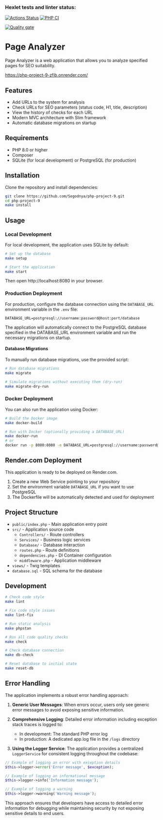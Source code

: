 ### Hexlet tests and linter status:
[![Actions Status](https://github.com/Segodnya/php-project-9/actions/workflows/hexlet-check.yml/badge.svg)](https://github.com/Segodnya/php-project-9/actions)
[![PHP CI](https://github.com/Segodnya/php-project-9/actions/workflows/php-ci.yml/badge.svg)](https://github.com/Segodnya/php-project-9/actions/workflows/php-ci.yml)

[![Quality gate](https://sonarcloud.io/api/project_badges/quality_gate?project=Segodnya_php-project-9)](https://sonarcloud.io/summary/new_code?id=Segodnya_php-project-9)

# Page Analyzer

Page Analyzer is a web application that allows you to analyze specified pages for SEO suitability.

https://php-project-9-zfib.onrender.com/

## Features

- Add URLs to the system for analysis
- Check URLs for SEO parameters (status code, H1, title, description)
- View the history of checks for each URL
- Modern MVC architecture with Slim framework
- Automatic database migrations on startup

## Requirements

* PHP 8.0 or higher
* Composer
* SQLite (for local development) or PostgreSQL (for production)

## Installation

Clone the repository and install dependencies:

```bash
git clone https://github.com/Segodnya/php-project-9.git
cd php-project-9
make install
```

## Usage

### Local Development

For local development, the application uses SQLite by default:

```bash
# Set up the database
make setup

# Start the application
make start
```

Then open http://localhost:8080 in your browser.

### Production Deployment

For production, configure the database connection using the `DATABASE_URL` environment variable in the `.env` file:

```
DATABASE_URL=postgresql://username:password@host:port/database
```

The application will automatically connect to the PostgreSQL database specified in the DATABASE_URL environment variable and run the necessary migrations on startup.

#### Database Migrations

To manually run database migrations, use the provided script:

```bash
# Run database migrations
make migrate

# Simulate migrations without executing them (dry-run)
make migrate-dry-run
```

### Docker Deployment

You can also run the application using Docker:

```bash
# Build the Docker image
make docker-build

# Run with Docker (optionally providing a DATABASE_URL)
make docker-run
# or
docker run -p 8080:8080 -e DATABASE_URL=postgresql://username:password@host:port/database page-analyzer
```

## Render.com Deployment

This application is ready to be deployed on Render.com.

1. Create a new Web Service pointing to your repository
2. Set the environment variable `DATABASE_URL` if you want to use PostgreSQL
3. The Dockerfile will be automatically detected and used for deployment

## Project Structure

- `public/index.php` - Main application entry point
- `src/` - Application source code
  - `Controllers/` - Route controllers
  - `Services/` - Business logic services
  - `Database/` - Database interaction
  - `routes.php` - Route definitions
  - `dependencies.php` - DI Container configuration
  - `middleware.php` - Application middleware
- `views/` - Twig templates
- `database.sql` - SQL schema for the database

## Development

```bash
# Check code style
make lint

# Fix code style issues
make lint-fix

# Run static analysis
make phpstan

# Run all code quality checks
make check

# Check database connection
make db-check

# Reset database to initial state
make reset-db
```

## Error Handling

The application implements a robust error handling approach:

1. **Generic User Messages**: When errors occur, users only see generic error messages to avoid exposing sensitive information.

2. **Comprehensive Logging**: Detailed error information including exception stack traces is logged to:
   - In development: The standard PHP error log
   - In production: A dedicated app.log file in the `/logs` directory

3. **Using the Logger Service**: The application provides a centralized `LoggerService` for consistent logging throughout the codebase:

```php
// Example of logging an error with exception details
$this->logger->error('Error message', $exception);

// Example of logging an informational message
$this->logger->info('Information message');

// Example of logging a warning
$this->logger->warning('Warning message');
```

This approach ensures that developers have access to detailed error information for debugging while maintaining security by not exposing sensitive details to end users.

